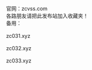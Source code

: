 官网：zcvss.com<br> 
各路朋友请把此发布站加入收藏夹！<br>
备用：<br>
<br>
zc031.xyz<br>
       <br>
zc032.xyz<br>
       <br>
zc033.xyz<br>
       <br>


       
